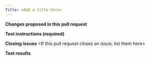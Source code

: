 ```yaml
---
Title: <Add a title here>
---
```


**Changes proposed in this pull request**
<Describe the changes added in this pull request>

**Test instructions (required)**
<Describe the steps to test the changes in this pull request>

**Closing issues**
<If this pull request closes an issue, list them here>

**Test results**
<Provide a report of the local test results>

